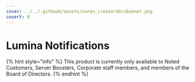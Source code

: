 ```yaml
---
cover: ../../.gitbook/assets/noren_creatordocsbanner.png
coverY: 0
---
```


# Lumina Notifications

{% hint style="info" %}
This product is currently only available to Noted Customers, Server Boosters, Corporate staff members, and members of the Board of Directors.
{% endhint %}

